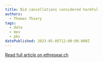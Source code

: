 ```yaml
---
title: Bid cancellations considered harmful
authors:
  - Thomas Thiery
tags:
  - data
  - mev
  - pbs
datePublished: 2023-05-05T12:00:00.000Z
---
```


[Read full article on ethresear.ch](https://ethresear.ch/t/bid-cancellations-considered-harmful/15500)
